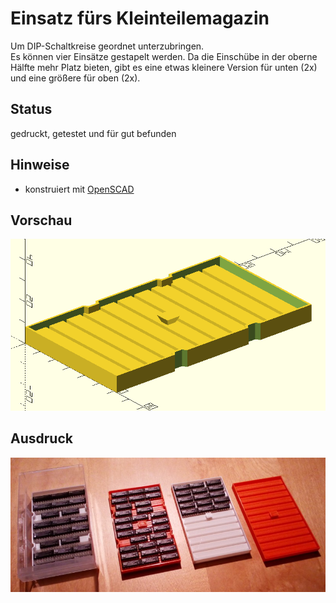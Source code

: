 # Einsatz fürs Kleinteilemagazin

Um DIP-Schaltkreise geordnet unterzubringen.  
Es können vier Einsätze gestapelt werden. Da die Einschübe in der oberne Hälfte mehr Platz bieten, gibt es eine etwas kleinere Version für unten (2x) und eine größere für oben (2x).

## Status

gedruckt, getestet und für gut befunden

## Hinweise

- konstruiert mit [OpenSCAD](https://openscad.org/)

## Vorschau
![preview](diptray_preview.png)
## Ausdruck
![print](diptray_printed.jpg)
